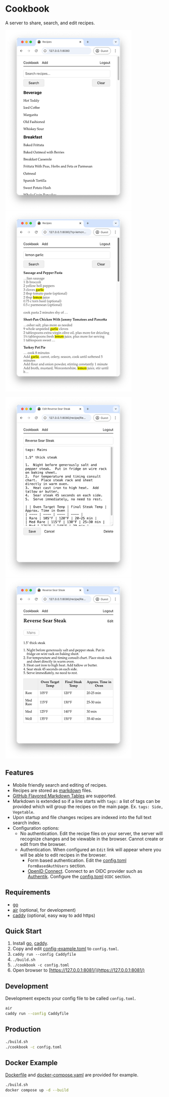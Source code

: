 # Cookbook

A server to share, search, and edit recipes.

![index](media/index.png)![search](media/search.png)

![edit](media/edit.png)![view](media/view.png)

## Features

- Mobile friendly search and editing of recipes.
- Recipes are stored as [markdown](https://docs.github.com/en/get-started/writing-on-github/getting-started-with-writing-and-formatting-on-github/basic-writing-and-formatting-syntax) files.
- [GitHub Flavored Markdown Tables](https://docs.github.com/en/get-started/writing-on-github/working-with-advanced-formatting/organizing-information-with-tables) are supported.
- Markdown is extended so if a line starts with `tags:` a list of tags can be provided which will group the recipes on the main page.  Ex. `tags: Side, Vegetable`.
- Upon startup and file changes recipes are indexed into the full text search index. 
- Configuration options:
  - No authentication.  Edit the recipe files on your server, the server will recognize changes and be viewable in the browser.  Cannot create or edit from the browser.
  - Authentication.  When configured an `Edit` link will appear where you will be able to edit recipes in the browser.
    - Form based authentication.  Edit the [config.toml](config.toml#L19-20) `FormBasedAuthUsers` section. 
    - [OpenID Connect](https://en.wikipedia.org/wiki/OpenID#OpenID_Connect_(OIDC)).  Connect to an OIDC provider such as [Authentik](https://goauthentik.io/).  Configure the [config.toml](config.toml#L12-17) `OIDC` section.

## Requirements
- [go](https://go.dev/doc/install)
- [air](https://github.com/air-verse/air) (optional, for development)
- [caddy](https://caddyserver.com/docs/install) (optional, easy way to add https)

## Quick Start
1.  Install [go](https://go.dev/doc/install), [caddy](https://caddyserver.com/docs/install).
2.  Copy and edit [config-example.toml](config-example.toml) to `config.toml`.
3.  `caddy run --config Caddyfile`
4.  `./build.sh`
5.  `./cookbook -c config.toml`
6.  Open browser to [https://127.0.0.1:8081/](https://127.0.0.1:8081/)

## Development
Development expects your config file to be called `config.toml`.
```sh
air
caddy run --config Caddyfile
```

## Production
```sh
./build.sh
./cookbook -c config.toml
```

## Docker Example
[Dockerfile](Dockerfile) and [docker-compose.yaml](docker-compose.yaml) are provided for example.
```sh
./build.sh
docker compose up -d --build
```
